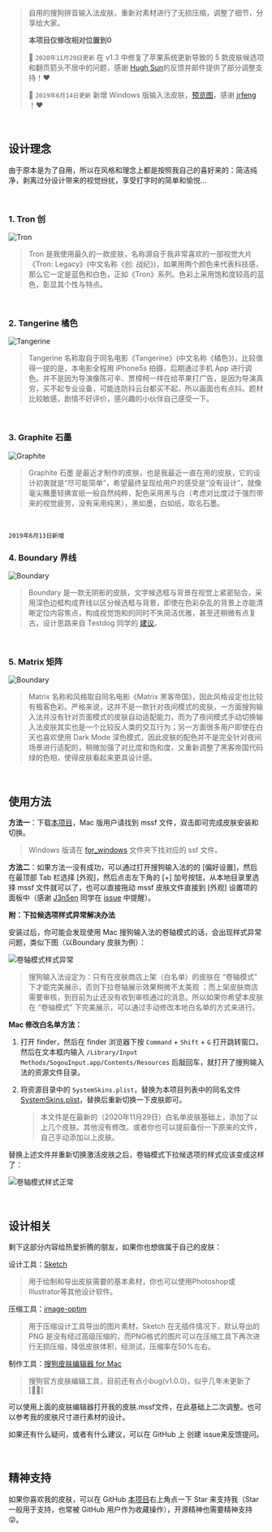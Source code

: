 > 自用的搜狗拼音输入法皮肤，重新对素材进行了无损压缩，调整了细节，分享给大家。
> 
> **本项目仅修改相对位置到0**
>
> 🎉 `2020年11月29日更新` 在 v1.3 中修复了苹果系统更新导致的 5 款皮肤候选项和翻页箭头不居中的问题，感谢 [Hugh Sun](https://github.com/Vergegung)的反馈并邮件提供了部分调整支持！❤️
>
> 🎉 `2019年6月14日更新` 新增 Windows 版输入法皮肤，[预览图](./for_windows/skin_preview.md)，感谢 [jrfeng](https://github.com/jrfeng) ！❤️

</br>

## 设计理念

由于原本是为了自用，所以在风格和理念上都是按照我自己的喜好来的：简洁纯净，剥离过分设计带来的视觉纷扰，享受打字时的简单和愉悦...

</br>

### 1. Tron 创

![Tron](https://cdn.remixcdn.com/image/tron-cover.png)

> Tron 是我使用最久的一款皮肤，名称源自于我非常喜欢的一部视觉大片《Tron: Legacy》(中文名称《创: 战纪》)，如果用两个颜色来代表科技感，那么它一定是蓝色和白色，正如《Tron》系列。色彩上采用饱和度较高的蓝色，彰显其个性与特点。

</br>

### 2. Tangerine 橘色

![Tangerine](https://cdn.remixcdn.com/image/tangerine-cover.png)

> Tangerine 名称取自于同名电影《Tangerine》(中文名称《橘色》)，比较值得一提的是，本电影全程用 iPhone5s 拍摄，后期通过手机 App 进行调色。并不是因为导演像陈可辛、贾樟柯一样在给苹果打广告，是因为导演真穷，买不起专业设备，可能连防抖云台都买不起，所以画面也有点抖。题材比较敏感，剧情不好评价，感兴趣的小伙伴自己感受一下。

</br>

### 3. Graphite 石墨

![Graphite](https://cdn.remixcdn.com/image/graphite-cover.png)

> Graphite 石墨 是最近才制作的皮肤，也是我最近一直在用的皮肤，它的设计初衷就是“尽可能简单”，希望最终呈现给用户的感受是“没有设计”，就像毫尖蘸墨轻拂宣纸一般自然纯粹，配色采用黑与白（考虑对比度过于强烈带来的视觉疲劳，没有采用纯黑），黑如墨，白如纸，取名石墨。

</br>

`2019年6月13日新增`

### 4. Boundary 界线

![Boundary](https://cdn.remixcdn.com/image/boundary-cover.png)

> Boundary 是一款无阴影的皮肤，文字候选框与背景在视觉上紧密贴合，采用深色边框构成界线以区分候选框与背景，即使在色彩杂乱的背景上亦能清晰定位内容焦点，构成视觉饱和的同时不失简洁优雅，甚至还稍微有点复古。设计思路来自 Testdog 同学的 [建议](https://github.com/xiaochunjimmy/Sogou-Input-Skin/issues/3)。

</br>

### 5. Matrix 矩阵

![Boundary](https://cdn.remixcdn.com/image/matrix-cover.png)

> Matrix 名称和风格取自同名电影《Matrix 黑客帝国》，因此风格设定也比较有极客色彩。严格来说，这并不是一款针对夜间模式的皮肤，一方面搜狗输入法并没有针对页面模式的皮肤自动适配能力，而为了夜间模式手动切换输入法皮肤其实也是一个比较反人类的交互行为；另一方面很多用户即使在白天也喜欢使用 Dark Mode 深色模式，因此皮肤的配色并不是完全针对夜间场景进行适配的，稍微加强了对比度和饱和度，又重新调整了黑客帝国代码绿的色相，使得皮肤看起来更具设计感。

</br>

## 使用方法

**方法一**：下载[本项目](https://github.com/xiaochunjimmy/Sogou-Input-Skin)，Mac 版用户请找到 mssf 文件，双击即可完成皮肤安装和切换。

> Windows 版请在 [for_windows](https://github.com/xiaochunjimmy/Sogou-Input-Skin/tree/master/for_windows) 文件夹下找对应的 ssf 文件。

**方法二**：如果方法一没有成功，可以通过打开搜狗输入法的的 [偏好设置]，然后在最顶部 Tab 栏选择 [外观]，然后点击左下角的 [+] 加号按钮，从本地目录里选择 mssf 文件就可以了，也可以直接拖动 mssf 皮肤文件直接到 [外观] 设置项的面板中（感谢 [J3n5en](https://github.com/J3n5en) 同学在 [issue](https://github.com/xiaochunjimmy/Sogou-Input-Skin/issues/1) 中提醒）。

**附：下拉候选项样式异常解决办法**

安装过后，你可能会发现使用 Mac 搜狗输入法的卷轴模式的话，会出现样式异常问题，类似下图（以Boundary 皮肤为例）：

![卷轴模式样式异常](https://cdn.remixcdn.com/image/sougou-bug.png)

> 搜狗输入法设定为：只有在皮肤商店上架（白名单）的皮肤在 “卷轴模式” 下才能完美展示，否则下拉卷轴展示效果稍微不太美观 ；而上架皮肤商店需要审核，到目前为止还没有收到审核通过的消息。所以如果你希望本皮肤在 “卷轴模式” 下完美展示，可以通过手动修改本地白名单的方式来进行。

**Mac 修改白名单方法：**

1. 打开 finder，然后在 finder 浏览器下按 `Command` + `Shift` + `G` 打开跳转窗口，然后在文本框内输入 `/Library/Input Methods/SogouInput.app/Contents/Resources` 后敲回车，就打开了搜狗输入法的资源文件目录。

2. 将资源目录中的 `SystemSkins.plist`，替换为本项目列表中的同名文件 [SystemSkins.plist](https://github.com/xiaochunjimmy/Sogou-Input-Skin/blob/master/SystemSkins.plist)，替换后重新切换一下皮肤即可。

   > 本文件是在最新的（2020年11月29日）白名单皮肤基础上，添加了以上几个皮肤。其他没有修改。或者你也可以提前备份一下原来的文件，自己手动添加以上皮肤。

替换上述文件并重新切换激活皮肤之后，卷轴模式下拉候选项的样式应该变成这样了：

![卷轴模式样式正常](https://cdn.remixcdn.com/image/sougou-normal.png)

</br>

## 设计相关

剩下这部分内容给热爱折腾的朋友，如果你也想做属于自己的皮肤：

设计工具：[Sketch](https://www.sketch.com/)

> 用于绘制和导出皮肤需要的基本素材，你也可以使用Photoshop或Illustrator等其他设计软件。

压缩工具：[image-optim](https://imageoptim.com)

> 用于压缩设计工具导出的图片素材，Sketch 在无插件情况下，默认导出的 PNG 是没有经过高级压缩的，而PNG格式的图片可以在压缩工具下再次进行无损压缩，降低皮肤体积，经测试，压缩率在50%左右。

制作工具：[搜狗皮肤编辑器 for Mac](https://pinyin.sogou.com/mac/skineditor.php)

> 搜狗官方皮肤编辑工具，目前还有点小bug(v1.0.0)，似乎几年未更新了[🤦‍♀️]

可以使用上面的皮肤编辑器打开我的皮肤.mssf文件，在此基础上二次调整。也可以参考我的皮肤尺寸进行素材的设计。

如果还有什么疑问，或者有什么建议，可以在 GitHub 上 创建 issue来反馈提问。

</br>

## 精神支持

如果你喜欢我的皮肤，可以在 GitHub [本项目](https://github.com/xiaochunjimmy/Sogou-Input-Skin)右上角点一下 Star 来支持我（Star 一般用于支持，也常被 GitHub 用户作为收藏操作），开源精神也需要精神支持 😜。


